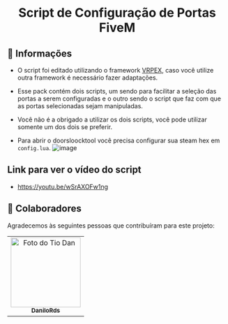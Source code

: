 <h1 align="center">Script de Configuração de Portas FiveM</h1>

## :page_facing_up: Informações

- O script foi editado utilizando o framework [VRPEX](https://docs.fivem.net/natives/), caso você utilize outra framework é necessário fazer adaptações.

- Esse pack contém dois scripts, um sendo para facilitar a seleção das portas a serem configuradas e o outro sendo o script que faz com que as portas selecionadas sejam manipuladas. 

- Você não é a obrigado a utilizar os dois scripts, você pode utilizar somente um dos dois se preferir.

- Para abrir o doorsloocktool você precisa configurar sua steam hex em `config.lua`.
![image](https://github.com/DaniloRds/Script_de_Portas/assets/77410497/b6d3c7d9-a75b-4c42-85f9-2dbb952ab15c)


## Link para ver o vídeo do script
- https://youtu.be/wSrAXOFw1ng

## 🤝 Colaboradores

Agradecemos às seguintes pessoas que contribuíram para este projeto:

<table>
  <tr>
    <td align="center"> 
      <a href="#">
        <img src="https://avatars.githubusercontent.com/u/77410497?s=400&u=fa685e95f61bdc3f90e07ebc3122d78dc3f7c071&v=4" width="160px;" alt="Foto do Tio Dan"/><br>
        <sub>
          <b>DaniloRds</b>
        </sub>
      </a>
    </td>
  </tr>
</table>
